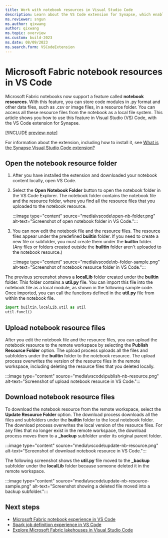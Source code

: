```yaml
---
title: Work with notebook resources in Visual Studio Code
description: Learn about the VS Code extension for Synapse, which enables a pro-developer authoring experience, including editing file in the notebook resource folder.
ms.reviewer: sngun
ms.author: qixwang
author: qixwang
ms.topic: overview
ms.custom: build-2023
ms.date: 08/09/2023
ms.search.form: VSCodeExtension
---
```


# Microsoft Fabric notebook resources in VS Code

Microsoft Fabric notebooks now support a feature called **notebook resources**. With this feature, you can store code modules in .py format and other data files, such as .csv or image files, in a resource folder. You can access all these resource files from the notebook as a local file system. This article shows you how to use this feature in Visual Studio (VS) Code, with the VS Code extension for Synapse.

[!INCLUDE [preview-note](../includes/preview-note.md)]

For information about the extension, including how to install it, see [What is the Synapse Visual Studio Code extension?](setup-vs-code-extension.md)

## Open the notebook resource folder

1. After you have installed the extension and downloaded your notebook content locally, open VS Code.

1. Select the **Open Notebook Folder** button to open the notebook folder in the VS Code Explorer. The notebook folder contains the notebook file and the resource folder, where you find all the resource files that you uploaded to the notebook resource.

   :::image type="content" source="media\vscode\open-nb-folder.png" alt-text="Screenshot of open notebook folder in VS Code.":::

1. You can now edit the notebook file and the resource files. The resource files appear under the predefined **builtin** folder. If you need to create a new file or subfolder, you must create them under the **builtin** folder. (Any files or folders created outside the **builtin** folder aren't uploaded to the notebook resource.)

   :::image type="content" source="media\vscode\nb-folder-sample.png" alt-text="Screenshot of notebook resource folder in VS Code.":::

The previous screenshot shows a **localLib** folder created under the **builtin** folder. This folder contains a **util.py** file. You can import this file into the notebook file as a local module, as shown in the following sample code. Once imported, you can call the functions defined in the **util.py** file from within the notebook file.

```python
import builtin.localLib.util as util  
util.func1()
```

## Upload notebook resource files

After you edit the notebook file and the resource files, you can upload the notebook resource to the remote workspace by selecting the **Publish Resource Folder** option. The upload process uploads all the files and subfolders under the **builtin** folder to the notebook resource. The upload process overwrites the version of the resource files in the remote workspace, including deleting the resource files that you deleted locally.

:::image type="content" source="media\vscode\publish-nb-resource.png" alt-text="Screenshot of upload notebook resource in VS Code.":::

## Download notebook resource files

To download the notebook resource from the remote workspace, select the **Update Resource Folder** option. The download process downloads all the files and subfolders under the **builtin** folder to the local notebook folder. The download process overwrites the local version of the resource files. For any files that no longer exist in the remote workspace, the download process moves them to a **_backup** subfolder under its original parent folder.

:::image type="content" source="media\vscode\update-nb-resource.png" alt-text="Screenshot of download notebook resource in VS Code.":::

The following screenshot shows the **util.py** file moved to the **_backup** subfolder under the **localLib** folder because someone deleted it in the remote workspace.

:::image type="content" source="media\vscode\update-nb-resource-sample.png" alt-text="Screenshot showing a deleted file moved into a backup subfolder.":::

## Next steps

- [Microsoft Fabric notebook experience in VS Code](author-notebook-with-vs-code.md)
- [Spark job definition experience in VS Code](author-sjd-with-vs-code.md)
- [Explore Microsoft Fabric lakehouses in Visual Studio Code](explore-lakehouse-with-vs-code.md)
